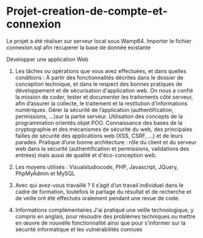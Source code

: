 # Projet-creation-de-compte-et-connexion

Le projet a été réaliser sur serveur local sous Wamp64.
Importer le fichier connexion.sql afin récuperer la base de donnée existante

 Développer une application Web

1. Les tâches ou opérations que vous avez effectuées, et dans quelles conditions :
À partir des fonctionnalités décrites dans le dossier de conception technique, et dans le respect des bonnes pratiques de développement et de sécurisation
d'application web. On nous a confié la mission de coder, tester et documenter les traitements côté serveur, afin d’assurer la collecte, le traitement et la
restitution d’informations numériques. Gérer la sécurité de l’application (authentification, permissions, …)sur la partie serveur.
Utilisation des concepts de la programmation orientés objet POO. Connaissance des bases de la cryptographie et des mécanismes de sécurité du web, des principales
failles de sécurité des applications web (XSS, CSRF, …) et de leurs parades.
Pratique d’une bonne architecture : rôle du client et du serveur web dans la sécurité (authentification et permissions, validations des entrées) mais aussi de
qualité et d'éco-conception web.

3. Les moyens utilisés : 
Visualstudiocode, PHP, Javascript, JQuery, PhpMyAdmin et MySQL

4. Avec qui avez-vous travaillé ?
Il s’agit d’un travail individuel dans le cadre de formation, toutefois le partage du résultat et de recherche et de veille ont été effectués oralement pendant une
revue de code.

4. Informations complémentaires
J'ai pratiqué une veille technologique, y compris en anglais, pour résoudre des problèmes techniques ou mettre en œuvre de nouvelle fonctionnalité ainsi que pour s’informer sur la sécurité informatique et les vulnérabilités connues 
